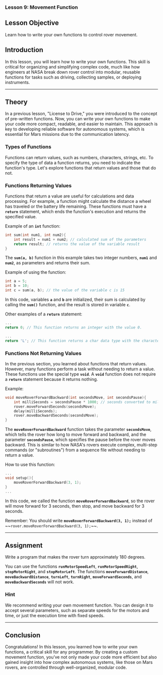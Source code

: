 ### **Lesson 9: Movement Function**

## **Lesson Objective**

Learn how to write your own functions to control rover movement.

## **Introduction**

In this lesson, you will learn how to write your own functions. This skill is critical for organizing and simplifying complex code, much like how engineers at NASA break down rover control into modular, reusable functions for tasks such as driving, collecting samples, or deploying instruments.

---

## **Theory**

In a previous lesson, "License to Drive," you were introduced to the concept of pre-written functions. Now, you can write your own functions to make your code more compact, readable, and easier to maintain. This approach is key to developing reliable software for autonomous systems, which is essential for Mars missions due to the communication latency.

### **Types of Functions**

Functions can return values, such as numbers, characters, strings, etc. To specify the type of data a function returns, you need to indicate the function's type. Let's explore functions that return values and those that do not.

### **Functions Returning Values**

Functions that return a value are useful for calculations and data processing. For example, a function might calculate the distance a wheel has traveled or the battery life remaining. These functions must have a **`return`** statement, which ends the function's execution and returns the specified value.

Example of an **`int`** function:

```cpp
int sum(int num1, int num2){
    int result = num1 + num2; // calculated sum of the parameters
    return result; // returns the value of the variable result
}
```

The **`sum(a, b)`** function in this example takes two integer numbers, **`num1`** and **`num2`**, as parameters and returns their sum.

Example of using the function:

```cpp
int a = 5;
int b = 10;
int c = sum(a, b); // the value of the variable c is 15
```

In this code, variables **`a`** and **`b`** are initialized, their sum is calculated by calling the **`sum()`** function, and the result is stored in variable **`c`**.

Other examples of a **`return`** statement:

```cpp
...
return 0; // This function returns an integer with the value 0.
```

```cpp
...
return 'L'; // This function returns a char data type with the character 'L'.
```

### **Functions Not Returning Values**

In the previous section, you learned about functions that return values. However, many functions perform a task without needing to return a value. These functions use the special type **`void`**. A **`void`** function does not require a **`return`** statement because it returns nothing.

Example:

```cpp
void moveRoverForwardBackward(int secondsMove, int secondsPause){
    int milliSeconds = secondsPause * 1000; // seconds converted to milliseconds for delay
    rover.moveForwardSeconds(secondsMove);
    delay(milliSeconds);
    rover.moveBackwardSeconds(secondsMove);
}
```

The **`moveRoverForwardBackward`** function takes the parameter **`secondsMove`**, which tells the rover how long to move forward and backward, and the parameter **`secondsPause`**, which specifies the pause before the rover moves backward. This is similar to how NASA's rovers execute complex, multi-step commands (or "subroutines") from a sequence file without needing to return a value.

How to use this function:

```cpp
...
void setup(){
    moveRoverForwardBackward(3, 1);
}
...
```

In this code, we called the function **`moveRoverForwardBackward`**, so the rover will move forward for 3 seconds, then stop, and move backward for 3 seconds.

Remember: You should write **`moveRoverForwardBackward(3, 1);`** instead of \~\~`rover.moveRoverForwardBackward(3, 1);`\~\~.

---

## **Assignment**

Write a program that makes the rover turn approximately 180 degrees.

You can use the functions **`runMotorSpeedLeft`**, **`runMotorSpeedRight`**, **`stopMotorRight`**, and **`stopMotorLeft`**. The functions **`moveForwardDistance`**, **`moveBackwardDistance`**, **`turnLeft`**, **`turnRight`**, **`moveForwardSeconds`**, and **`moveBackwardSeconds`** will not work.

### **Hint**

We recommend writing your own movement function. You can design it to accept several parameters, such as separate speeds for the motors and time, or just the execution time with fixed speeds.

---

## **Conclusion**

Congratulations\! In this lesson, you learned how to write your own functions, a critical skill for any programmer. By creating a custom movement function, you’ve not only made your code more efficient but also gained insight into how complex autonomous systems, like those on Mars rovers, are controlled through well-organized, modular code.
